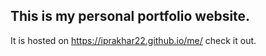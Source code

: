 ## This is my personal portfolio website.

It is hosted on https://iprakhar22.github.io/me/ check it out.
